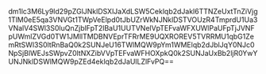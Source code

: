 dm1lc3M6Ly9ld29pZGlJNklDSXlJaXdLSW5Ceklqb2dJakl6TTNZeUxtTnZiVjg1TlM0eE5qa3VNVGt1TWpVeElpd0tJbUZrWkNJNklDSTVOUzR4TmprdU1Ua3VNalV4SWl3S0luQnZjblFpT2lBaU1UUTVNelVpTEFvaWFXUWlPaUFpTjJVNFpUWmlZVGd0TW1JMllTMDBNVEprTFRrME9UQXROREV5TVRRMU1qbG1ZemRtSWl3S0ltRnBaQ0k2SUNJeU16TWlMQW9pYm1WMElqb2dJblJqY0NJc0NpSjBlWEJsSWpvZ0ltNXZibVVpTEFvaWFHOXpkQ0k2SUNJaUxBb2ljR0YwYUNJNklDSWlMQW9pZEd4eklqb2dJaUlLZlFvPQ==
